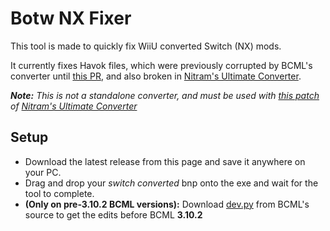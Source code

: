 # Botw NX Fixer

This tool is made to quickly fix WiiU converted Switch (NX) mods.

It currently fixes Havok files, which were previously corrupted by BCML's converter until [this PR](https://github.com/NiceneNerd/BCML/pull/479), and also broken in [Nitram's Ultimate Converter](https://github.com/Nitr4m12/UltimateBotWConverter).

***Note:** This is not a standalone converter, and must be used with [this patch](/patch/converter.py) of [Nitram's Ultimate Converter](https://github.com/Nitr4m12/UltimateBotWConverter)*

## Setup

- Download the latest release from this page and save it anywhere on your PC.
- Drag and drop your _switch converted_ bnp onto the exe and wait for the tool to complete.
- **(Only on pre-3.10.2 BCML versions):** Download [dev.py](https://github.com/NiceneNerd/BCML/blob/master/bcml/dev.py) from BCML's source to get the edits before BCML **3.10.2**